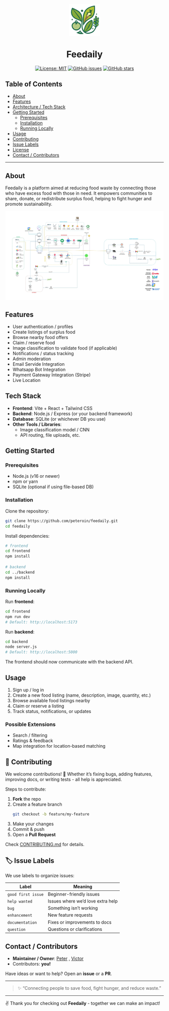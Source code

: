 <div align="center">
    <picture>
      <img alt="feedaily logo" src="resources/feedaily.svg" width="100">
    </picture>
  </a>
  <h1>Feedaily</h1>
</div>

<div align="center">

[![License: MIT](https://img.shields.io/badge/License-MIT-yellow.svg)](LICENSE)   [![GitHub issues](https://img.shields.io/github/issues/peteroin/feedaily)](https://github.com/peteroin/feedaily/issues)   [![GitHub stars](https://img.shields.io/github/stars/peteroin/feedaily)](https://github.com/peteroin/feedaily/stargazers)
</div>

## Table of Contents

- [About](#about)  
- [Features](#features)  
- [Architecture / Tech Stack](#architecture--tech-stack)  
- [Getting Started](#getting-started)  
  - [Prerequisites](#prerequisites)  
  - [Installation](#installation)  
  - [Running Locally](#running-locally)  
- [Usage](#usage)  
- [Contributing](#contributing)  
- [Issue Labels](#issue-labels)  
- [License](#license)  
- [Contact / Contributors](#contact--contributors)  

---

## About

Feedaily is a platform aimed at reducing food waste by connecting those who have excess food with those in need. It empowers communities to share, donate, or redistribute surplus food, helping to fight hunger and promote sustainability.

<div align="center">
    <picture>
      <img alt="feedaily logo" src="resources/DiagramFeedaily.jpg" width="850">
    </picture>
  </a>
</div>


## Features

- User authentication / profiles  
- Create listings of surplus food  
- Browse nearby food offers  
- Claim / reserve food  
- Image classification to validate food (if applicable)  
- Notifications / status tracking  
- Admin moderation  
- Email Servide Integration
- Whatsapp Bot Integration
- Payment Gateway Integration (Stripe)
- Live Location 

## Tech Stack

- **Frontend**: Vite + React + Tailwind CSS  
- **Backend**: Node.js / Express (or your backend framework)  
- **Database**: SQLite (or whichever DB you use)  
- **Other Tools / Libraries**:  
  - Image classification model / CNN  
  - API routing, file uploads, etc.  


## Getting Started

### Prerequisites

- Node.js (v16 or newer)  
- npm or yarn  
- SQLite (optional if using file-based DB)  

### Installation

Clone the repository:

```bash
git clone https://github.com/peteroin/feedaily.git
cd feedaily
```

Install dependencies:

```bash
# frontend
cd frontend
npm install

# backend
cd ../backend
npm install
```

### Running Locally

Run **frontend**:

```bash
cd frontend
npm run dev
# Default: http://localhost:5173
```

Run **backend**:

```bash
cd backend
node server.js
# Default: http://localhost:5000
```

The frontend should now communicate with the backend API.


## Usage

1. Sign up / log in  
2. Create a new food listing (name, description, image, quantity, etc.)  
3. Browse available food listings nearby  
4. Claim or reserve a listing  
5. Track status, notifications, or updates  

### Possible Extensions
- Search / filtering  
- Ratings & feedback  
- Map integration for location-based matching
  
## 🤝 Contributing

We welcome contributions! 🙌 Whether it’s fixing bugs, adding features, improving docs, or writing tests - all help is appreciated.

Steps to contribute:

1. **Fork** the repo  
2. Create a feature branch  
    ```bash
   git checkout -b feature/my-feature
   ```
3. Make your changes  
4. Commit & push  
5. Open a **Pull Request**  

Check [CONTRIBUTING.md](CONTRIBUTING.md) for details.


## 🏷️ Issue Labels

We use labels to organize issues:

| Label              | Meaning                          |
|--------------------|----------------------------------|
| `good first issue` | Beginner-friendly issues         |
| `help wanted`      | Issues where we’d love extra help |
| `bug`              | Something isn’t working          |
| `enhancement`      | New feature requests             |
| `documentation`    | Fixes or improvements to docs    |
| `question`         | Questions or clarifications      |

## Contact / Contributors

- **Maintainer / Owner**: [Peter](https://github.com/peteroin) , [Victor](https://github.com/ictorv) 
- Contributors: **you!**  

Have ideas or want to help? Open an **issue** or a **PR**.  

---

> ✨ “Connecting people to save food, fight hunger, and reduce waste.”  

---

✌️ Thank you for checking out **Feedaily** - together we can make an impact!  